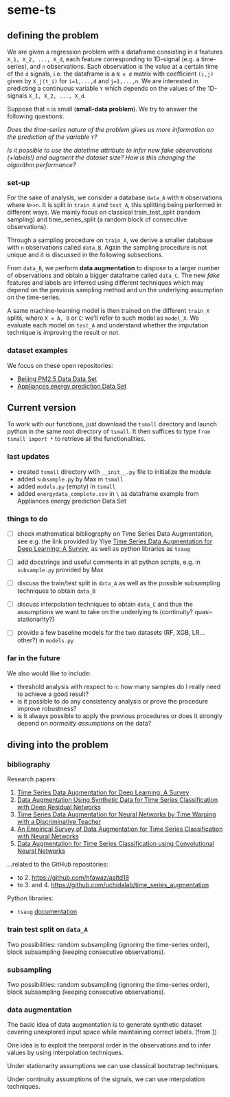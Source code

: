 # seme-ts

## defining the problem
We are given a regression problem with a dataframe consisting in `d` features `X_1, X_2, ..., X_d`,  each feature corresponding to 1D-signal  (e.g. a time-series), and `n` observations. Each observation is the value at a certain time of the `d` signals, i.e. the dataframe is a `N x d` matrix with coefficient `(i,j)` given by `X_j(t_i)` for `i=1,...,d` and `j=1,...,n`. We are interested in predicting a continuous variable `Y` which depends on the values of the 1D-signals `X_1, X_2, ..., X_d`.

Suppose that `n` is small (**small-data problem**). We try to answer the following questions:

*Does the time-series nature of the problem gives us more information on the prediction of the variable `Y`?*

*Is it possible to use the datetime attribute to infer new fake observations (+labels!) and augment the dataset size? How is this changing the algorithm performance?*

### set-up
For the sake of analysis, we consider a database `data_A` with `N` observations where `N>>n`. It is split in `train_A` and `test_A`, this splitting being performed in different ways. We mainly focus on classical train_test_split (random sampling) and time_series_split (a random block of consecutive observations).

Through a sampling procedure on `train_A`, we derive a smaller database with `n` observations called `data_B`. Again the sampling procedure is not unique and it is discussed in the following subsections.

From `data_B`, we perform **data augmentation** to dispose to a larger number of observations and obtain a bigger dataframe called `data_C`.
The new *fake* features and labels are inferred using different techniques which may depend on the previous sampling method and un the underlying assumption on the time-series.

A same machine-learning model is then trained on the different `train_X` splits, where `X = A, B` or `C`: we'll refer to such model as `model_X`. We evaluate each model on `test_A` and understand whether the imputation technique is improving the result or not.

### dataset examples
We focus on these open repositories:
 - [Beijing PM2.5 Data Data Set](https://archive.ics.uci.edu/ml/datasets/Beijing+PM2.5+Data)
 - [Appliances energy prediction Data Set](https://archive.ics.uci.edu/ml/datasets/Appliances+energy+prediction)

## Current version
To work with our functions, just download the `tsmall` directory and launch python in the same root directory of `tsmall`. It then suffices to type `from tsmall import *` to retrieve all the functionalities.

### last updates
 - created `tsmall` directory with `__init__.py` file to initialize the module
 - added `subsample.py` by Max in `tsmall`
 - added `models.py` (empty) in `tsmall`
 - added `energydata_complete.csv` in `\` as dataframe example from Appliances energy prediction Data Set

### things to do
 - [ ] check mathematical bibliography on Time Series Data Augmentation, see e.g. the link provided by Yiye [Time Series Data Augmentation for Deep Learning: A Survey](https://arxiv.org/pdf/2002.12478.pdf), as well as python libraries as `tsaug`
 - [ ] add docstrings and useful comments in all python scripts, e.g. in `subsample.py` provided by Max
 - [ ] discuss the train/test split in `data_A` as well as the possible subsampling techniques to obtain `data_B`
 - [ ] discuss interpolation techniques to obtain `data_C` and thus the assumptions we want to take on the underlying ts (continuity? quasi-stationarity?)
 - [ ] provide a few baseline models for the two datasets (RF, XGB, LR... other?) in `models.py`


### far in the future
 We also would like to include:
  - threshold analysis with respect to `n`: how many samples do I really need to achieve a good result?
  - is it possible to do any consistency analysis or prove the procedure improve robustness?
  - is it always possible to apply the previous procedures or does it strongly depend on *normality assumptions* on the data?

## diving into the problem

### bibliography
Research papers:
 1. [Time Series Data Augmentation for Deep Learning: A Survey](https://arxiv.org/abs/2002.12478)
 2. [Data Augmentation Using Synthetic Data for Time Series Classification with Deep Residual Networks](https://arxiv.org/abs/1808.02455)
 3. [Time Series Data Augmentation for Neural Networks by Time Warping with a Discriminative Teacher](https://arxiv.org/abs/2004.08780)
 4. [An Empirical Survey of Data Augmentation for Time Series Classification with Neural Networks](https://arxiv.org/abs/2007.15951)
 5. [Data Augmentation for Time Series Classification using Convolutional Neural Networks](https://halshs.archives-ouvertes.fr/halshs-01357973)

...related to the GitHub repositories:
 - to 2. https://github.com/hfawaz/aaltd18
 - to 3. and 4. https://github.com/uchidalab/time_series_augmentation

 Python libraries:
 - `tsaug` [documentation](https://tsaug.readthedocs.io/en/stable/index.html)

### train test split on `data_A`
Two possibilities: random subsampling (ignoring the time-series order), block subsampling (keeping consecutive observations).

### subsampling
Two possibilities: random subsampling (ignoring the time-series order), block subsampling (keeping consecutive observations).

### data augmentation
The basic idea of data augmentation is to generate synthetic dataset covering unexplored input space while maintaining correct labels. (from [1](https://arxiv.org/abs/2002.12478))

One idea is to exploit the temporal order in the observations and to infer values by using interpolation techniques.


Under stationarity assumptions we can use classical bootstrap techniques.

Under continuity assumptions of the signals, we can use interpolation techniques.

